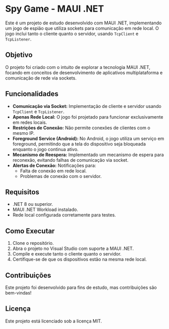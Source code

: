 # Spy Game - MAUI .NET

Este é um projeto de estudo desenvolvido com MAUI .NET, implementando um jogo de espião que utiliza sockets para comunicação em rede local. O jogo inclui tanto o cliente quanto o servidor, usando `TcpClient` e `TcpListener`.

## Objetivo
O projeto foi criado com o intuito de explorar a tecnologia MAUI .NET, focando em conceitos de desenvolvimento de aplicativos multiplataforma e comunicação de rede via sockets.

## Funcionalidades
- **Comunicação via Socket:** Implementação de cliente e servidor usando `TcpClient` e `TcpListener`.
- **Apenas Rede Local:** O jogo foi projetado para funcionar exclusivamente em redes locais.
- **Restrições de Conexão:** Não permite conexões de clientes com o mesmo IP.
- **Foreground Service (Android):** No Android, o jogo utiliza um serviço em foreground, permitindo que a tela do dispositivo seja bloqueada enquanto o jogo continua ativo.
- **Mecanismo de Reespera:** Implementado um mecanismo de espera para reconexão, evitando falhas de comunicação via socket.
- **Alertas de Conexão:** Notificações para:
  - Falta de conexão em rede local.
  - Problemas de conexão com o servidor.

## Requisitos
- .NET 8 ou superior.
- MAUI .NET Workload instalado.
- Rede local configurada corretamente para testes.

## Como Executar
1. Clone o repositório.
2. Abra o projeto no Visual Studio com suporte a MAUI .NET.
3. Compile e execute tanto o cliente quanto o servidor.
4. Certifique-se de que os dispositivos estão na mesma rede local.

## Contribuições
Este projeto foi desenvolvido para fins de estudo, mas contribuições são bem-vindas!

## Licença
Este projeto está licenciado sob a licença MIT.
